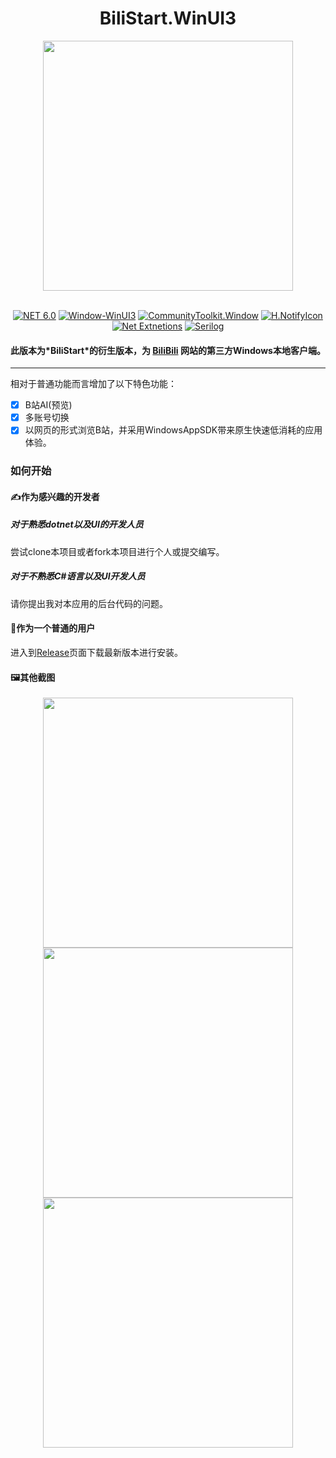 <div align="center">
   <h1>BiliStart.WinUI3</h1>
   <image align="center" height="400" src="https://github.com/BlameTwo/BiliStart.WinUI3-Preview/assets/65759143/d7c66560-cbaa-4675-a787-272c58745254"/>
   <br/>
   <br/>
      
   [![NET 6.0](https://img.shields.io/badge/dotnet-7.0-purple.svg?style=flat-square&color=512bd4)](https://learn.microsoft.com/zh-cn/dotnet/core/whats-new/dotnet-7)
   [![Window-WinUI3](https://img.shields.io/badge/WindowsAppSDK-v1.4-blue)](https://learn.microsoft.com/en-us/windows/apps/windows-app-sdk/)
   [![CommunityToolkit.Window](https://img.shields.io/badge/CommunityToolkit-v8.0-green)](https://learn.microsoft.com/zh-cn/dotnet/communitytoolkit/)
   [![H.NotifyIcon](https://img.shields.io/badge/H.NotifyIcon-v2.0-SlateBlue)](https://github.com/HavenDV/H.NotifyIcon)
   [![Net Extnetions](https://img.shields.io/badge/NetExtentions-v8.0-Purple)](https://dot.net)
   [![Serilog](https://img.shields.io/badge/Serilog-v3.0-CadetBlue)](https://serilog.net/)
   
</div>


<div align="center">

<h4> 此版本为*BiliStart*的衍生版本，为 <a href="https://www.bilibili.com">BiliBili</a> 网站的第三方Windows本地客户端。</h4>

</div>
<hr/>
相对于普通功能而言增加了以下特色功能：
   
   - [x] B站AI(预览)
   - [x] 多账号切换
   - [x] 以网页的形式浏览B站，并采用WindowsAppSDK带来原生快速低消耗的应用体验。

### 如何开始

#### ✍作为感兴趣的开发者

##### 对于熟悉dotnet以及UI的开发人员
尝试clone本项目或者fork本项目进行个人或提交编写。
##### 对于不熟悉C#语言以及UI开发人员
请你提出我对本应用的后台代码的问题。

#### 🏃作为一个普通的用户
进入到<a href="https://github.com/BlameTwo/BiliStart.WinUI3-Preview/releases">Release</a>页面下载最新版本进行安装。

#### 🖼其他截图
<div align="center">
 <image align="center" height="400" src="https://github.com/BlameTwo/BiliStart.WinUI3-Preview/assets/65759143/1b96b03e-04a8-4b40-81c2-deaf2f1a8b77"/>
 <image align="center" height="400" src="https://github.com/BlameTwo/BiliStart.WinUI3-Preview/assets/65759143/856c7efa-30cf-4234-a15d-add7d7876d80"/>
 <image align="center" height="400" src="https://github.com/BlameTwo/BiliStart.WinUI3-Preview/assets/65759143/99f339c5-f66f-42ed-a7bd-d75d55d96348"/>

</div>
